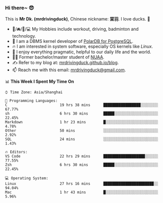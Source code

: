 ### Hi there~ 😎

This is **Mr Dk. (mrdrivingduck)**, Chinese nickname: **棠羽**. I love ducks. 🦆

- 💪/🚘/🏸/💻 My Hobbies include workout, driving, badminton and technology.
- 🍊 I am a DBMS kernel developer of [PolarDB for PostgreSQL](https://github.com/ApsaraDB/PolarDB-for-PostgreSQL).
- 🔥 I am interested in system software, especially OS kernels like *Linux*.
- 🔧 I enjoy everything pragmatic, helpful to our daily life and the world.
- 👨‍🎓 Former bachelor/master student of [NUAA](https://en.wikipedia.org/wiki/Nanjing_University_of_Aeronautics_and_Astronautics).
- ✍ Refer to my blog at: [mrdrivingduck.github.io/blog](https://www.mrdrivingduck.cn/blog/#/).
- 📫 Reach me with this email: [mrdrivingduck@gmail.com](mailto:mrdrivingduck@gmail.com).

<!--START_SECTION:waka-->
📊 **This Week I Spent My Time On** 

```text
⌚︎ Time Zone: Asia/Shanghai

💬 Programming Languages: 
C                        19 hrs 38 mins      █████████████████░░░░░░░░   67.77% 
sh                       6 hrs 30 mins       █████░░░░░░░░░░░░░░░░░░░░   22.45% 
Markdown                 1 hr 23 mins        █░░░░░░░░░░░░░░░░░░░░░░░░   4.78% 
Other                    50 mins             ░░░░░░░░░░░░░░░░░░░░░░░░░   2.92% 
SQL                      24 mins             ░░░░░░░░░░░░░░░░░░░░░░░░░   1.43%

🔥 Editors: 
VS Code                  22 hrs 29 mins      ███████████████████░░░░░░   77.55% 
Zsh                      6 hrs 30 mins       █████░░░░░░░░░░░░░░░░░░░░   22.45%

💻 Operating System: 
Linux                    27 hrs 16 mins      ███████████████████████░░   94.04% 
Mac                      1 hr 43 mins        █░░░░░░░░░░░░░░░░░░░░░░░░   5.96%

```


<!--END_SECTION:waka-->

<!-- ![Mr Dk.'s GitHub Stats](https://github-readme-stats.vercel.app/api?username=mrdrivingduck&count_private&show_icons=true&theme=buefy) -->

<!-- ![Most Used Languages](https://github-readme-stats.vercel.app/api/top-langs/?username=mrdrivingduck&exclude_repo=mips32-CPU,snort-tcp-socket&theme=buefy&layout=compact&langs_count=10) -->


<!--
**mrdrivingduck/mrdrivingduck** is a ✨ _special_ ✨ repository because its `README.md` (this file) appears on your GitHub profile.

Here are some ideas to get you started:

- 🔭 I’m currently working on ...
- 🌱 I’m currently learning ...
- 👯 I’m looking to collaborate on ...
- 🤔 I’m looking for help with ...
- 💬 Ask me about ...
- 📫 How to reach me: ...
- 😄 Pronouns: ...
- ⚡ Fun fact: ...
-->
